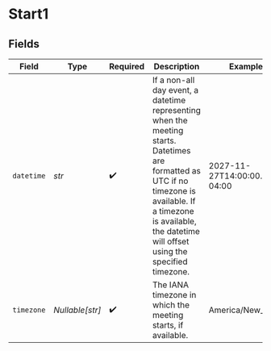 # Start1


## Fields

| Field                                                                                                                                                                                                                   | Type                                                                                                                                                                                                                    | Required                                                                                                                                                                                                                | Description                                                                                                                                                                                                             | Example                                                                                                                                                                                                                 |
| ----------------------------------------------------------------------------------------------------------------------------------------------------------------------------------------------------------------------- | ----------------------------------------------------------------------------------------------------------------------------------------------------------------------------------------------------------------------- | ----------------------------------------------------------------------------------------------------------------------------------------------------------------------------------------------------------------------- | ----------------------------------------------------------------------------------------------------------------------------------------------------------------------------------------------------------------------- | ----------------------------------------------------------------------------------------------------------------------------------------------------------------------------------------------------------------------- |
| `datetime`                                                                                                                                                                                                              | *str*                                                                                                                                                                                                                   | :heavy_check_mark:                                                                                                                                                                                                      | If a non-all day event, a datetime representing when the meeting starts. Datetimes are formatted as UTC if no timezone is available. If a timezone is available, the datetime will offset using the specified timezone. | 2027-11-27T14:00:00.000-04:00                                                                                                                                                                                           |
| `timezone`                                                                                                                                                                                                              | *Nullable[str]*                                                                                                                                                                                                         | :heavy_check_mark:                                                                                                                                                                                                      | The IANA timezone in which the meeting starts, if available.                                                                                                                                                            | America/New_York                                                                                                                                                                                                        |